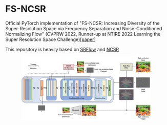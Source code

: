 # FS-NCSR
Official PyTorch implementation of "FS-NCSR: Increasing Diversity of the Super-Resolution Space via Frequency Separation and Noise-Conditioned Normalizing Flow"  (CVPRW 2022, Runner-up at NTIRE 2022 Learning the Super Resolution Space Challenge)[[paper](https://arxiv.org/abs/2204.09679)]

This repository is heavily based on [SRFlow](https://github.com/andreas128/SRFlow) and [NCSR](https://github.com/younggeun-kim/NCSR)

<p align="center">
	<img src="figs/fig1.png" alt="photo not available" width="80%" height="80%">
</p>
